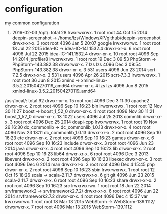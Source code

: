 # configuration
my common configuration

1. 2016-02-03
/opt/:
total 28
lrwxrwxrwx.  1 root root    44 Oct 15  2014 deepin-screenshot -> /home/lzs/WindowsXP/github/deepin-screenshot
drwxr-xr-x.  3 root root  4096 Jan  5 20:07 google
lrwxrwxrwx.  1 root root    18 Jul 22  2015 idea-IC -> idea-IC-141.1532.4
drwxr-xr-x.  6 root root  4096 Jul 22  2015 idea-IC-141.1532.4
drwxr-xr-x. 10 root root  4096 Sep 14  2014 jprofiler8
lrwxrwxrwx.  1 root root    19 Dec  3 09:53 PhpStorm -> PhpStorm-143.382.38
drwxrwxr-x.  7 lzs  lzs   4096 Dec  3 09:54 PhpStorm-143.382.38
drwxr-xr-x.  3  531 users 4096 Jun 23  2014 scrt-7.2.5
drwxr-xr-x.  3  531 users 4096 Apr 26  2015 scrt-7.3.3
lrwxrwxrwx.  1 root root    36 Jun  8  2015 xmind -> xmind-linux-3.5.2.201504270119_amd64
drwxr-xr-x.  4 lzs  lzs   4096 Jun  8  2015 xmind-linux-3.5.2.201504270119_amd64

/usr/local/:
total 92
drwxr-xr-x. 15 root root  4096 Dec  3 11:30 apache2
drwxr-xr-x.  2 root root  4096 Sep 10 16:23 bin
lrwxrwxrwx.  1 root root    12 Nov 30 11:27 boost -> boost_1_52_0
drwxr-xr-x.  4 root root  4096 Nov 30 11:21 boost_1_52_0
drwxr-xr-x. 13 1022 users 4096 Jul 25  2013 commlib
drwxr-xr-x.  3 root root  4096 Dec 25  2014 dcapi-cpp
lrwxrwxrwx.  1 root root    19 Nov 26 16:30 dc_commonlib -> dc_commonlib_1.0.13
drwxr-xr-x.  4 root root  4096 Nov 23 13:11 dc_commonlib_1.0.13
drwxr-xr-x.  2 root root  4096 Sep 10 16:23 etc
drwxr-xr-x.  2 root root  4096 Sep 10 16:23 games
drwxr-xr-x.  6 root root  4096 Sep 10 16:23 include
drwxr-xr-x.  3 root root  4096 Jun 23  2014 java
drwxr-xr-x.  4 root root  4096 Sep 10 16:23 lib
drwxr-xr-x.  2 root root  4096 Sep 10 16:23 lib64
drwxr-xr-x.  6 root root  4096 Dec  3  2013 libevent
drwxr-xr-x.  2 root root  4096 Sep 10 16:23 libexec
drwxr-xr-x.  3 root root  4096 Dec  6  2014 man
drwxr-xr-x.  3 root root  4096 Dec  4 15:45 php
drwxr-xr-x.  2 root root  4096 Sep 10 16:23 sbin
lrwxrwxrwx.  1 root root    12 Oct 15 18:26 scala -> scala-2.11.7
drwxrwxr-x.  6 git  git   4096 Jun 23  2015 scala-2.11.7
drwxr-xr-x.  6 root root  4096 Sep 10 16:23 share
drwxr-xr-x.  2 root root  4096 Sep 10 16:23 src
lrwxrwxrwx.  1 root root    18 Jun 22  2014 srvframework2 -> srvframework2.7.2/
drwxr-xr-x.  6 root root  4096 Jun 22  2014 srvframework2.7.2
drwxr-xr-x.  4 root root  4096 Dec  4 15:37 var
lrwxrwxrwx.  1 root root    18 Mar 13  2015 WebStorm -> WebStorm-139.1112/
drwxrwxr-x.  7 root root  4096 Mar 13  2015 WebStorm-139.1112
